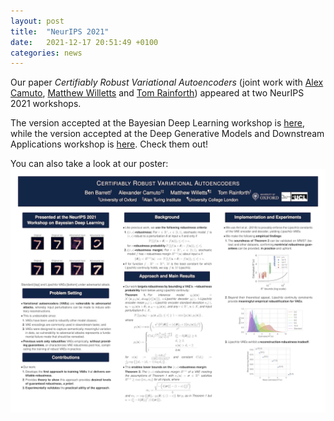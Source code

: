 ```yaml
---
layout: post
title:  "NeurIPS 2021"
date:   2021-12-17 20:51:49 +0100
categories: news
---
```


Our paper _Certifiably Robust Variational Autoencoders_
(joint work with [Alex Camuto](https://alexander-camuto.github.io/about/),
[Matthew Willetts](https://www.turing.ac.uk/people/researchers/matthew-willetts)
and [Tom Rainforth](https://www.robots.ox.ac.uk/~twgr/)) appeared at two NeurIPS
2021 workshops.

The version accepted at the Bayesian Deep Learning workshop is
[here](http://bayesiandeeplearning.org/2021/papers/31.pdf), while the version accepted
at the Deep Generative Models and Downstream Applications workshop is
[here](https://github.com/dgms-and-applications/2021/raw/f62bbb3983ecf5120f70b046a8294c52975b2827/NeurIPS_DGMs_Camera_Ready_Barrett_et_al.pdf).
Check them out!

You can also take a look at our poster: ![poster](/images/NeurIPS_BDL_Poster.png)


